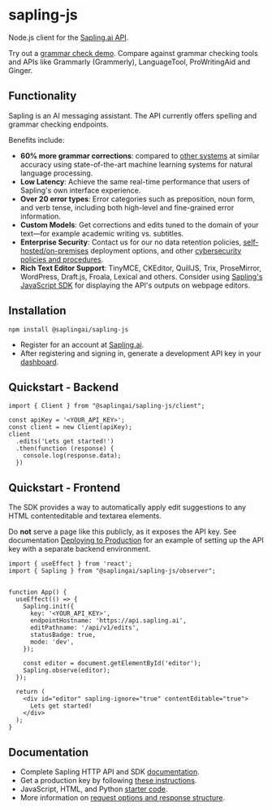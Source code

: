 # sapling-js

Node.js client for the [Sapling.ai API](https://sapling.ai/api).

Try out a [grammar check demo](https://sapling.ai/grammar-check).
Compare against grammar checking tools and APIs like Grammarly (Grammerly), LanguageTool, ProWritingAid and Ginger.

Functionality
--------

Sapling is an AI messaging assistant.
The API currently offers spelling and grammar checking endpoints.

Benefits include:
- **60% more grammar corrections**: compared to [other systems](https://sapling.ai/comparison/api) at similar accuracy using state-of-the-art machine learning systems for natural language processing.
- **Low Latency**: Achieve the same real-time performance that users of Sapling's own interface experience.
- **Over 20 error types**: Error categories such as preposition, noun form, and verb tense, including both high-level and fine-grained error information.
- **Custom Models**: Get corrections and edits tuned to the domain of your text—for example academic writing vs. subtitles.
- **Enterprise Security**: Contact us for our no data retention policies, [self-hosted/on-premises](https://sapling.ai/onprem) deployment options, and other [cybersecurity policies and procedures](https://sapling.ai/security).
- **Rich Text Editor Support**: TinyMCE, CKEditor, QuillJS, Trix, ProseMirror, WordPress, Draft.js, Froala, Lexical and others. Consider using [Sapling's JavaScript SDK](https://sapling.ai/docs/sdk/JavaScript/quickstart) for displaying the API's outputs on webpage editors.



Installation
--------

`npm install @saplingai/sapling-js`

- Register for an account at [Sapling.ai](https://sapling.ai/user/register).
- After registering and signing in, generate a development API key in your [dashboard](https://sapling.ai/user_settings).


Quickstart - Backend
-----------

```javscript
import { Client } from "@saplingai/sapling-js/client";

const apiKey = '<YOUR_API_KEY>';
const client = new Client(apiKey);
client
  .edits('Lets get started!')
  .then(function (response) {
    console.log(response.data);
  })

```


Quickstart - Frontend
-----------

The SDK provides a way to automatically apply edit suggestions to any HTML contenteditable and textarea elements.

Do **not** serve a page like this publicly, as it exposes the API key. See documentation [Deploying to Production](https://sapling.ai/docs/sdk/quickstart#deploying-to-production) for an example of setting up the API key with a separate backend environment.

```javscript
import { useEffect } from 'react';
import { Sapling } from "@saplingai/sapling-js/observer";


function App() {
  useEffect(() => {
    Sapling.init({
      key: '<YOUR_API_KEY>',
      endpointHostname: 'https://api.sapling.ai',
      editPathname: '/api/v1/edits',
      statusBadge: true,
      mode: 'dev',
    });

    const editor = document.getElementById('editor');
    Sapling.observe(editor);
  });

  return (
    <div id="editor" sapling-ignore="true" contentEditable="true">
      Lets get started!
    </div>
  );
}
```


Documentation
-------------

- Complete Sapling HTTP API and SDK [documentation](https://sapling.ai/docs).
- Get a production key by following [these instructions](https://sapling.ai/docs/api/api-access).
- JavaScript, HTML, and Python [starter code](https://github.com/saplingai/sapling-samples).
- More information on [request options and response structure](https://sapling.ai/docs/api/edits-overview).

